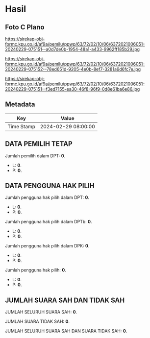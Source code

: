 # Hasil

## Foto C Plano

https://sirekap-obj-formc.kpu.go.id/af9a/pemilu/ppwp/63/72/02/10/06/6372021006051-20240229-075151--a0d7de0b-1954-48a1-a433-9962ff185b29.jpg

https://sirekap-obj-formc.kpu.go.id/af9a/pemilu/ppwp/63/72/02/10/06/6372021006051-20240229-075152--78ed651d-9205-4e0b-8ef7-3281a6d6fc7e.jpg

https://sirekap-obj-formc.kpu.go.id/af9a/pemilu/ppwp/63/72/02/10/06/6372021006051-20240229-075151--f3ed7155-ea30-46f8-96f9-0d8e61ba6e86.jpg


## Metadata

| Key        | Value               |
| ---------- | ------------------- |
| Time Stamp | 2024-02-29 08:00:00 |


## DATA PEMILIH TETAP

Jumlah pemilih dalam DPT: **0**.
 * L: **0**.
 * P: **0**.

## DATA PENGGUNA HAK PILIH

Jumlah pengguna hak pilih dalam DPT: **0**.
 * L: **0**.
 * P: **0**.

Jumlah pengguna hak pilih dalam DPTb: **0**.
 * L: **0**.
 * P: **0**.

Jumlah pengguna hak pilih dalam DPK: **0**.
 * L: **0**.
 * P: **0**.

Jumlah pengguna hak pilih: **0**.
 * L: **0**.
 * P: **0**.

## JUMLAH SUARA SAH DAN TIDAK SAH

JUMLAH SELURUH SUARA SAH: **0**.

JUMLAH SUARA TIDAK SAH: **0**.

JUMLAH SELURUH SUARA SAH DAN SUARA TIDAK SAH: **0**.


